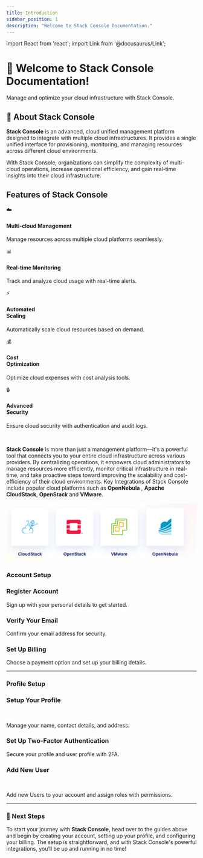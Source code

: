 ```yaml
---
title: Introduction
sidebar_position: 1
description: "Welcome to Stack Console Documentation."
---
```


import React from 'react';
import Link from '@docusaurus/Link';

<div
  style={{
    textAlign: 'center',
    padding: '50px 20px',
    background: 'linear-gradient(135deg, #0073e6, #003366)',
    color: 'white',
    borderRadius: '10px',
    marginBottom: '30px',
  }}
>
  <h1>👋 Welcome to Stack Console Documentation!</h1>
  <p>Manage and optimize your cloud infrastructure with Stack Console.</p>
</div>

## 📖 About Stack Console

**Stack Console** is an advanced, cloud unified  management platform designed to integrate with multiple cloud infrastructures. It provides a single unified interface for provisioning, monitoring, and managing resources across different cloud environments. 

With Stack Console, organizations can simplify the complexity of multi-cloud operations, increase operational efficiency, and gain real-time insights into their cloud infrastructure. 


## Features of Stack Console <br />


<div style={{ display: 'flex', justifyContent: 'center', flexWrap: 'wrap', gap: '20px', marginTop: '20px' }}>
  
  <div style={{ textAlign: 'center', width: '150px' }}>
    <div style={{
      width: '100px',
      height: '100px',
      borderRadius: '50%',
      backgroundColor: '#0073e6',
      display: 'flex',
      alignItems: 'center',
      justifyContent: 'center',
      color: 'white',
      fontSize: '24px',
      margin: '0 auto 10px',
    }}>☁️</div>
    <h4>Multi-cloud Management</h4>
    <p>Manage resources across multiple cloud platforms seamlessly.</p>
  </div>

  <div style={{ textAlign: 'center', width: '150px' }}>
    <div style={{
      width: '100px',
      height: '100px',
      borderRadius: '50%',
      backgroundColor: '#0073e6',
      display: 'flex',
      alignItems: 'center',
      justifyContent: 'center',
      color: 'white',
      fontSize: '24px',
      margin: '0 auto 10px',
    }}>📊</div>
    <h4>Real-time Monitoring</h4>
    <p>Track and analyze cloud usage with real-time alerts.</p>
  </div>
  
  <div style={{ textAlign: 'center', width: '150px' }}>
    <div style={{
      width: '100px',
      height: '100px',
      borderRadius: '50%',
      backgroundColor: '#0073e6',
      display: 'flex',
      alignItems: 'center',
      justifyContent: 'center',
      color: 'white',
      fontSize: '24px',
      margin: '0 auto 10px',
    }}>⚡</div>
    <h4>Automated <br />Scaling</h4>
    <p>Automatically scale cloud resources based on demand.</p>
  </div>
  
  <div style={{ textAlign: 'center', width: '150px' }}>
    <div style={{
      width: '100px',
      height: '100px',
      borderRadius: '50%',
      backgroundColor: '#0073e6',
      display: 'flex',
      alignItems: 'center',
      justifyContent: 'center',
      color: 'white',
      fontSize: '24px',
      margin: '0 auto 10px',
    }}>💰</div>
    <h4>Cost <br />Optimization</h4>
    <p>Optimize cloud expenses with cost analysis tools.</p>
  </div>
  
  <div style={{ textAlign: 'center', width: '150px' }}>
    <div style={{
      width: '100px',
      height: '100px',
      borderRadius: '50%',
      backgroundColor: '#0073e6',
      display: 'flex',
      alignItems: 'center',
      justifyContent: 'center',
      color: 'white',
      fontSize: '24px',
      margin: '0 auto 10px',
    }}>🔒</div>
    <h4>Advanced <br />Security</h4>
    <p>Ensure cloud security with authentication and audit logs.</p>
  </div>
  
</div>


<br />

**Stack Console** is more than just a management platform—it's a powerful tool that connects you to your entire cloud infrastructure across various providers. By centralizing operations, it empowers cloud administrators to manage resources more efficiently, monitor critical infrastructure in real-time, and take proactive steps toward improving the scalability and cost-efficiency of their cloud environments. Key Integrations of Stack Console include popular cloud platforms such as **OpenNebula** , **Apache CloudStack**, **OpenStack** and **VMware**.

![Cloud Infrastructures](images/stackconsole-cloud-infra.png) 


### Account Setup

<div style={{ display: 'flex', flexWrap: 'wrap', gap: '16px', justifyContent: 'center', marginTop: '20px' }}>

  <div style={{
    background: '#f9f9f9',
    padding: '20px',
    borderRadius: '10px',
    boxShadow: '0 4px 6px rgba(0, 0, 0, 0.1)',
    flex: '1',
    minWidth: '280px',
    textAlign: 'center',
    transition: 'transform 0.2s ease-in-out'
  }}>
    <Link to="./Account Signup#Register-Account" style={{ textDecoration: 'none', color: '#000', display: 'block' }}>
      <h3 style={{ color: '#0073e6' }}>Register Account</h3>
      <p>Sign up with your personal details to get started.</p>
    </Link>
  </div>

  <div style={{
    background: '#f9f9f9',
    padding: '20px',
    borderRadius: '10px',
    boxShadow: '0 4px 6px rgba(0, 0, 0, 0.1)',
    flex: '1',
    minWidth: '280px',
    textAlign: 'center',
    transition: 'transform 0.2s ease-in-out'
  }}>
    <Link to="./Account Signup#Verify-Your-Email" style={{ textDecoration: 'none', color: '#000', display: 'block' }}>
      <h3 style={{ color: '#0073e6' }}>Verify Your Email</h3>
      <p>Confirm your email address for security.</p>
    </Link>
  </div>

  <div style={{
    background: '#f9f9f9',
    padding: '20px',
    borderRadius: '10px',
    boxShadow: '0 4px 6px rgba(0, 0, 0, 0.1)',
    flex: '1',
    minWidth: '280px',
    textAlign: 'center',
    transition: 'transform 0.2s ease-in-out'
  }}>
    <Link to="./Account Signup#Set-Up-Billing-Method" style={{ textDecoration: 'none', color: '#000', display: 'block' }}>
      <h3 style={{ color: '#0073e6' }}>Set Up Billing</h3>
      <p>Choose a payment option and set up your billing details.</p>
    </Link>
  </div>

</div>

---

### Profile Setup

<div style={{ display: 'flex', flexWrap: 'wrap', gap: '16px', justifyContent: 'center', marginTop: '20px' }}>

  <div style={{
    background: '#f9f9f9',
    padding: '20px',
    borderRadius: '10px',
    boxShadow: '0 4px 6px rgba(0, 0, 0, 0.1)',
    flex: '1',
    minWidth: '280px',
    textAlign: 'center',
    transition: 'transform 0.2s ease-in-out'
  }}>
    <Link to="./Profile Setup#profile" style={{ textDecoration: 'none', color: '#000', display: 'block' }}>
      <h3 style={{ color: '#0073e6' }}>Setup Your Profile</h3> <br />
      <p>Manage your name, contact details, and address.</p>
    </Link>
  </div>

  <div style={{
    background: '#f9f9f9',
    padding: '20px',
    borderRadius: '10px',
    boxShadow: '0 4px 6px rgba(0, 0, 0, 0.1)',
    flex: '1',
    minWidth: '280px',
    textAlign: 'center',
    transition: 'transform 0.2s ease-in-out'
  }}>
    <Link to="./Profile Setup#enable-2fa" style={{ textDecoration: 'none', color: '#000', display: 'block' }}>
      <h3 style={{ color: '#0073e6' }}>Set Up Two-Factor Authentication</h3>
      <p>Secure your profile and user profile with 2FA.</p>
    </Link>
  </div>

  <div style={{
    background: '#f9f9f9',
    padding: '20px',
    borderRadius: '10px',
    boxShadow: '0 4px 6px rgba(0, 0, 0, 0.1)',
    flex: '1',
    minWidth: '280px',
    textAlign: 'center',
    transition: 'transform 0.2s ease-in-out'
  }}>
    <Link to="./Profile Setup#new-user" style={{ textDecoration: 'none', color: '#000', display: 'block' }}>
      <h3 style={{ color: '#0073e6' }}>Add New User</h3> <br /> 
      <p>Add new Users to your account and assign roles with permissions.</p>
    </Link>
  </div>

</div>

---

### 🚀 Next Steps

To start your journey with **Stack Console**, head over to the guides above and begin by creating your account, setting up your profile, and configuring your billing. The setup is straightforward, and with Stack Console's powerful integrations, you’ll be up and running in no time!



